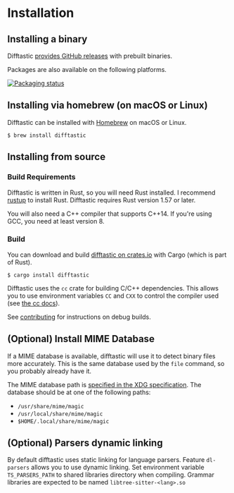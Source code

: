 # Installation

## Installing a binary

Difftastic [provides GitHub
releases](https://github.com/Wilfred/difftastic/releases) with
prebuilt binaries.

Packages are also available on the following platforms.

[![Packaging status](https://repology.org/badge/vertical-allrepos/difftastic.svg)](https://repology.org/project/difftastic/versions)


## Installing via homebrew (on macOS or Linux)

Difftastic can be installed with [Homebrew](https://formulae.brew.sh/formula/difftastic) on macOS or Linux.


```
$ brew install difftastic
```

## Installing from source

### Build Requirements

Difftastic is written in Rust, so you will need Rust installed. I
recommend [rustup](https://rustup.rs/) to install Rust. Difftastic
requires Rust version 1.57 or later.

You will also need a C++ compiler that supports C++14. If you're using
GCC, you need at least version 8.

### Build

You can download and build [difftastic on
crates.io](https://crates.io/crates/difftastic) with Cargo (which is
part of Rust).

```
$ cargo install difftastic
```

Difftastic uses the `cc` crate for building C/C++ dependencies. This
allows you to use environment variables `CC` and `CXX` to control the
compiler used (see [the cc
docs](https://github.com/alexcrichton/cc-rs#external-configuration-via-environment-variables)).

See [contributing](./contributing.md) for instructions on debug
builds.

## (Optional) Install MIME Database

If a MIME database is available, difftastic will use it to detect
binary files more accurately. This is the same database used by the
`file` command, so you probably already have it.

The MIME database path is [specified in the XDG
specification](https://specifications.freedesktop.org/shared-mime-info-spec/0.11/ar01s03.html). The
database should be at one of the following paths:

* `/usr/share/mime/magic`
* `/usr/local/share/mime/magic`
* `$HOME/.local/share/mime/magic`

## (Optional) Parsers dynamic linking

By default difftastic uses static linking for language parsers. Feature `dl-parsers` allows you to use dynamic linking. Set environment variable `TS_PARSERS_PATH` to shared libraries directory when compiling. Grammar libraries are expected to be named `libtree-sitter-<lang>.so`
